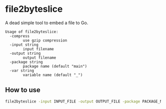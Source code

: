 # file2byteslice

A dead simple tool to embed a file to Go.

```
Usage of file2byteslice:
  -compress
        use gzip compression
  -input string
        input filename
  -output string
        output filename
  -package string
        package name (default "main")
  -var string
        variable name (default "_")
```

## How to use

```sh
file2byteslice -input INPUT_FILE -output OUTPUT_FILE -package PACKAGE_NAME -var VARIABLE_NAME
```
